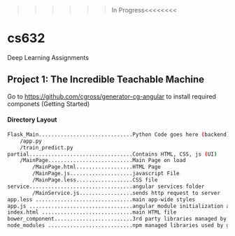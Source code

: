 >>>>>>In Progress<<<<<<<<


# cs632
Deep Learning Assignments

## Project 1: The Incredible Teachable Machine

Go to https://github.com/cgross/generator-cg-angular to install required componets (Getting Started)

#### Directory Layout
```sh
Flask_Main..............................Python Code goes here (backend)
    /app.py
    /train_predict.py
partial.................................Contains HTML, CSS, js (UI)
    /MainPage...........................Main Page on load
        /MainPage.html..................HTML Page
        /MainPage.js....................javascript File
        /MainPage.less..................CSS file
service.................................angular services folder
        /MainService.js.................sends http request to server
app.less ...............................main app-wide styles
app.js .................................angular module initialization and route setup
index.html .............................main HTML file
bower_component.........................3rd party libraries managed by bower
node_modules ...........................npm managed libraries used by grunt
```
